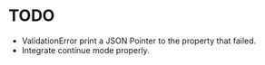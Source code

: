 # TODO

  * ValidationError print a JSON Pointer to the property that failed.
  * Integrate continue mode properly.
